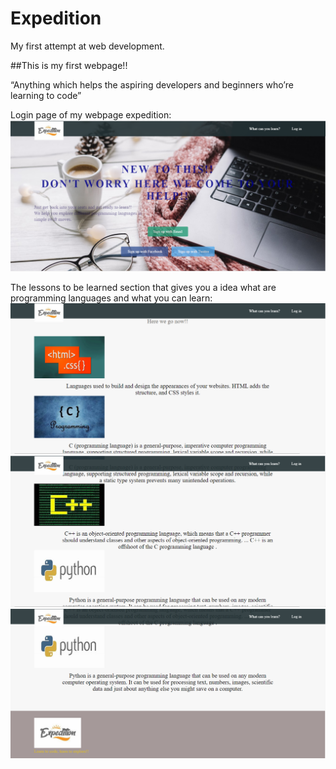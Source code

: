 # Expedition
My first attempt at web development.

##This is my first webpage!!

“Anything which helps the aspiring developers and beginners who’re learning to code”


Login page of my webpage expedition: 
![](images/Capture1.PNG)



The lessons to be learned section that gives you a idea what are programming languages and what you can learn:
![](images/Capture3.PNG)
![](images/Capture4.PNG)
![](images/Capture5.PNG)
